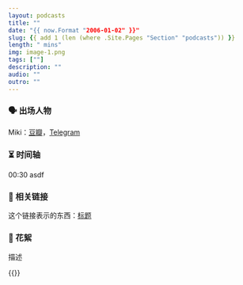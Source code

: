 ```yaml
---
layout: podcasts
title: ""
date: "{{ now.Format "2006-01-02" }}"
slug: {{ add 1 (len (where .Site.Pages "Section" "podcasts")) }}
length: " mins"
img: image-1.png
tags: [""]
description: ""
audio: ""
outro: ""
---
```


### 🗣 出场人物



Miki：[豆瓣](https://www.douban.com/people/49489567/)，[Telegram](https://t.me/liquid_raspberry)


### ⏳ 时间轴

00:30 asdf


### 🔗 相关链接

这个链接表示的东西：[标题](https://google.com)


### 🧨 花絮

描述

{{<audio-tidbits src="" title="">}}
